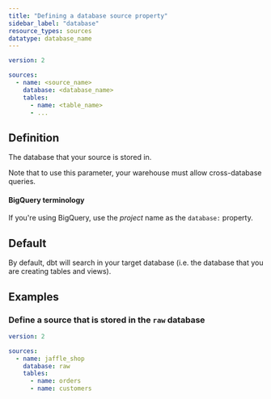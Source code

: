 ```yaml
---
title: "Defining a database source property"
sidebar_label: "database"
resource_types: sources
datatype: database_name
---
```


<File name='models/<filename>.yml'>

```yml
version: 2

sources:
  - name: <source_name>
    database: <database_name>
    tables:
      - name: <table_name>
      - ...

```

</File>

## Definition
The database that your source is stored in.

Note that to use this parameter, your warehouse must allow cross-database queries.

#### BigQuery terminology

If you're using BigQuery, use the _project_ name as the `database:` property.

## Default
By default, dbt will search in your target database (i.e. the database that you are creating tables and <Term id="view">views</Term>).

## Examples
### Define a source that is stored in the `raw` database

<File name='models/<filename>.yml'>

```yml
version: 2

sources:
  - name: jaffle_shop
    database: raw
    tables:
      - name: orders
      - name: customers

```

</File>
